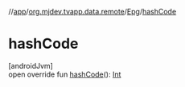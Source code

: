 //[app](../../../index.md)/[org.mjdev.tvapp.data.remote](../index.md)/[Epg](index.md)/[hashCode](hash-code.md)

# hashCode

[androidJvm]\
open override fun [hashCode](hash-code.md)(): [Int](https://kotlinlang.org/api/latest/jvm/stdlib/kotlin/-int/index.html)
